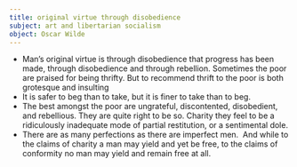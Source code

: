 ```yaml
---
title: original virtue through disobedience
subject: art and libertarian socialism
object: Oscar Wilde
--- 
```

- Man’s original virtue is through disobedience that progress has been made, through disobedience and through rebellion. Sometimes the poor are praised for being thrifty. But to recommend thrift to the poor is both grotesque and insulting
- It is safer to beg than to take, but it is finer to take than to beg. 
- The best amongst the poor are ungrateful, discontented, disobedient, and rebellious. They are quite right to be so. Charity they feel to be a ridiculously inadequate mode of partial restitution, or a sentimental dole.
- There are as many perfections as there are imperfect men.  And while to the claims of charity a man may yield and yet be free, to the claims of conformity no man may yield and remain free at all.

